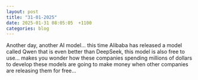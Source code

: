 ```yaml
---
layout: post
title: "31-01-2025"
date: 2025-01-31 08:05:05  +1100
categories: blog
---
```


Another day, another AI model... this time Alibaba has released a model called Qwen that is even better than DeepSeek, this model is also free to use... makes you wonder how these companies spending millions of dollars to develop these models are going to make money when other companies are releasing them for free...